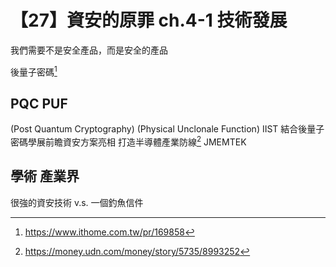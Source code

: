 # 【27】資安的原罪 ch.4-1 技術發展

我們需要不是安全產品，而是安全的產品

後量子密碼[^1]
## PQC PUF
(Post Quantum Cryptography) (Physical Unclonale Function)
IIST 結合後量子密碼學展前瞻資安方案亮相 打造半導體產業防線[^2]
JMEMTEK


## 學術 產業界
很強的資安技術 v.s. 一個釣魚信件

[^1]: https://www.ithome.com.tw/pr/169858
[^2]: https://money.udn.com/money/story/5735/8993252
[^3]: https://cybersec.ithome.com.tw/2025/en/exhibition-page/2795